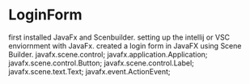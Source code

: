 # LoginForm
first installed JavaFx and Scenbuilder.
setting up the intellij or VSC enviornment with JavaFx.
created a login form in JavaFX using Scene Builder. 
javafx.scene.control;
javafx.application.Application;
javafx.scene.control.Button;
javafx.scene.control.Label;
javafx.scene.text.Text;
javafx.event.ActionEvent;
